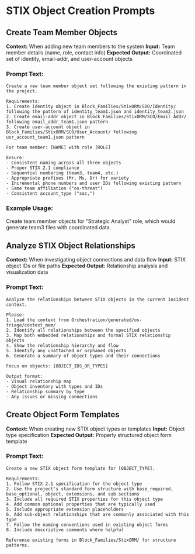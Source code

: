 # STIX Object Creation Prompts

## Create Team Member Objects

**Context:** When adding new team members to the system
**Input:** Team member details (name, role, contact info)
**Expected Output:** Coordinated set of identity, email-addr, and user-account objects

### Prompt Text:
```
Create a new team member object set following the existing pattern in the project. 

Requirements:
1. Create identity object in Block_Families/StixORM/SDO/Identity/ following the pattern of identity_team1.json and identity_team2.json
2. Create email-addr object in Block_Families/StixORM/SCO/Email_Addr/ following email_addr_team1.json pattern
3. Create user-account object in Block_Families/StixORM/SCO/User_Account/ following usr_account_team1.json pattern

For team member: [NAME] with role [ROLE]

Ensure:
- Consistent naming across all three objects
- Proper STIX 2.1 compliance
- Sequential numbering (team3, team4, etc.)
- Appropriate prefixes (Mr, Ms, Dr) for variety
- Incremental phone numbers and user IDs following existing pattern
- Same team affiliation ("os-threat")
- Consistent account_type ("soc,")
```

### Example Usage:
Create team member objects for "Strategic Analyst" role, which would generate team3 files with coordinated data.

## Analyze STIX Object Relationships

**Context:** When investigating object connections and data flow
**Input:** STIX object IDs or file paths
**Expected Output:** Relationship analysis and visualization data

### Prompt Text:
```
Analyze the relationships between STIX objects in the current incident context.

Please:
1. Load the context from Orchestration/generated/os-triage/context_mem/
2. Identify all relationships between the specified objects
3. Map both embedded relationships and formal STIX relationship objects
4. Show the relationship hierarchy and flow
5. Identify any unattached or orphaned objects
6. Generate a summary of object types and their connections

Focus on objects: [OBJECT_IDS_OR_TYPES]

Output format:
- Visual relationship map
- Object inventory with types and IDs
- Relationship summary by type
- Any issues or missing connections
```

## Create Object Form Templates

**Context:** When creating new STIX object types or templates
**Input:** Object type specification
**Expected Output:** Properly structured object form template

### Prompt Text:
```
Create a new STIX object form template for [OBJECT_TYPE].

Requirements:
1. Follow STIX 2.1 specification for the object type
2. Use the project's standard form structure with base_required, base_optional, object, extensions, and sub sections
3. Include all required STIX properties for this object type
4. Add common optional properties that are typically used
5. Include appropriate extension placeholders
6. Add sub-object relationships that are commonly associated with this type
7. Follow the naming conventions used in existing object forms
8. Include descriptive comments where helpful

Reference existing forms in Block_Families/StixORM/ for structure patterns.
```